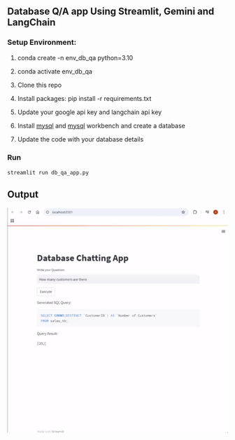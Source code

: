 
## Database Q/A app Using Streamlit, Gemini and LangChain
### Setup Environment: 
1. conda create -n env_db_qa python=3.10 
	  
2. conda activate env_db_qa
	  
3. Clone this repo

4. Install packages: pip install -r requirements.txt

5. Update your google api key and langchain api key

6. Install [mysql](https://dev.mysql.com/downloads/installer/) and [mysql](https://dev.mysql.com/downloads/workbench/) workbench and create a database

7. Update the code with your database details


### Run
```bash
streamlit run db_qa_app.py
```

## Output
![alt-text](output.gif)

